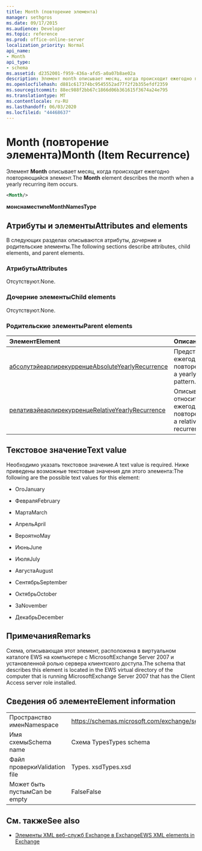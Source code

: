 ```yaml
---
title: Month (повторение элемента)
manager: sethgros
ms.date: 09/17/2015
ms.audience: Developer
ms.topic: reference
ms.prod: office-online-server
localization_priority: Normal
api_name:
- Month
api_type:
- schema
ms.assetid: d2352001-f959-436a-afd5-a0a07b8ae02a
description: Элемент month описывает месяц, когда происходит ежегодно повторяющийся элемент.
ms.openlocfilehash: d881c617374bc9545552ad77f2f2b355efdf2359
ms.sourcegitcommit: 88ec988f2bb67c1866d06b361615f3674a24e795
ms.translationtype: MT
ms.contentlocale: ru-RU
ms.lasthandoff: 06/03/2020
ms.locfileid: "44468637"
---
```

# <a name="month-item-recurrence"></a><span data-ttu-id="563b0-103">Month (повторение элемента)</span><span class="sxs-lookup"><span data-stu-id="563b0-103">Month (Item Recurrence)</span></span>

<span data-ttu-id="563b0-104">Элемент **Month** описывает месяц, когда происходит ежегодно повторяющийся элемент.</span><span class="sxs-lookup"><span data-stu-id="563b0-104">The **Month** element describes the month when a yearly recurring item occurs.</span></span> 
  
```xml
<Month/>
```

 <span data-ttu-id="563b0-105">**монснаместипе**</span><span class="sxs-lookup"><span data-stu-id="563b0-105">**MonthNamesType**</span></span>
## <a name="attributes-and-elements"></a><span data-ttu-id="563b0-106">Атрибуты и элементы</span><span class="sxs-lookup"><span data-stu-id="563b0-106">Attributes and elements</span></span>

<span data-ttu-id="563b0-107">В следующих разделах описываются атрибуты, дочерние и родительские элементы.</span><span class="sxs-lookup"><span data-stu-id="563b0-107">The following sections describe attributes, child elements, and parent elements.</span></span>
  
### <a name="attributes"></a><span data-ttu-id="563b0-108">Атрибуты</span><span class="sxs-lookup"><span data-stu-id="563b0-108">Attributes</span></span>

<span data-ttu-id="563b0-109">Отсутствуют.</span><span class="sxs-lookup"><span data-stu-id="563b0-109">None.</span></span>
  
### <a name="child-elements"></a><span data-ttu-id="563b0-110">Дочерние элементы</span><span class="sxs-lookup"><span data-stu-id="563b0-110">Child elements</span></span>

<span data-ttu-id="563b0-111">Отсутствуют.</span><span class="sxs-lookup"><span data-stu-id="563b0-111">None.</span></span>
  
### <a name="parent-elements"></a><span data-ttu-id="563b0-112">Родительские элементы</span><span class="sxs-lookup"><span data-stu-id="563b0-112">Parent elements</span></span>

|<span data-ttu-id="563b0-113">**Элемент**</span><span class="sxs-lookup"><span data-stu-id="563b0-113">**Element**</span></span>|<span data-ttu-id="563b0-114">**Описание**</span><span class="sxs-lookup"><span data-stu-id="563b0-114">**Description**</span></span>|
|:-----|:-----|
|[<span data-ttu-id="563b0-115">абсолутэйеарлирекурренце</span><span class="sxs-lookup"><span data-stu-id="563b0-115">AbsoluteYearlyRecurrence</span></span>](absoluteyearlyrecurrence.md) <br/> |<span data-ttu-id="563b0-116">Представляет шаблон ежегодного повторения.</span><span class="sxs-lookup"><span data-stu-id="563b0-116">Represents a yearly recurrence pattern.</span></span>  <br/> |
|[<span data-ttu-id="563b0-117">релативэйеарлирекурренце</span><span class="sxs-lookup"><span data-stu-id="563b0-117">RelativeYearlyRecurrence</span></span>](relativeyearlyrecurrence.md) <br/> |<span data-ttu-id="563b0-118">Описывает относительный ежегодный шаблон повторения.</span><span class="sxs-lookup"><span data-stu-id="563b0-118">Describes a relative yearly recurrence pattern.</span></span>  <br/> |
   
## <a name="text-value"></a><span data-ttu-id="563b0-119">Текстовое значение</span><span class="sxs-lookup"><span data-stu-id="563b0-119">Text value</span></span>

<span data-ttu-id="563b0-120">Необходимо указать текстовое значение.</span><span class="sxs-lookup"><span data-stu-id="563b0-120">A text value is required.</span></span> <span data-ttu-id="563b0-121">Ниже приведены возможные текстовые значения для этого элемента:</span><span class="sxs-lookup"><span data-stu-id="563b0-121">The following are the possible text values for this element:</span></span>
  
- <span data-ttu-id="563b0-122">Ого</span><span class="sxs-lookup"><span data-stu-id="563b0-122">January</span></span>
    
- <span data-ttu-id="563b0-123">Февраля</span><span class="sxs-lookup"><span data-stu-id="563b0-123">February</span></span>
    
- <span data-ttu-id="563b0-124">Марта</span><span class="sxs-lookup"><span data-stu-id="563b0-124">March</span></span>
    
- <span data-ttu-id="563b0-125">Апрель</span><span class="sxs-lookup"><span data-stu-id="563b0-125">April</span></span>
    
- <span data-ttu-id="563b0-126">Вероятно</span><span class="sxs-lookup"><span data-stu-id="563b0-126">May</span></span>
    
- <span data-ttu-id="563b0-127">Июнь</span><span class="sxs-lookup"><span data-stu-id="563b0-127">June</span></span>
    
- <span data-ttu-id="563b0-128">Июля</span><span class="sxs-lookup"><span data-stu-id="563b0-128">July</span></span>
    
- <span data-ttu-id="563b0-129">Августа</span><span class="sxs-lookup"><span data-stu-id="563b0-129">August</span></span>
    
- <span data-ttu-id="563b0-130">Сентябрь</span><span class="sxs-lookup"><span data-stu-id="563b0-130">September</span></span>
    
- <span data-ttu-id="563b0-131">Октябрь</span><span class="sxs-lookup"><span data-stu-id="563b0-131">October</span></span>
    
- <span data-ttu-id="563b0-132">За</span><span class="sxs-lookup"><span data-stu-id="563b0-132">November</span></span>
    
- <span data-ttu-id="563b0-133">Декабрь</span><span class="sxs-lookup"><span data-stu-id="563b0-133">December</span></span>
    
## <a name="remarks"></a><span data-ttu-id="563b0-134">Примечания</span><span class="sxs-lookup"><span data-stu-id="563b0-134">Remarks</span></span>

<span data-ttu-id="563b0-135">Схема, описывающая этот элемент, расположена в виртуальном каталоге EWS на компьютере с MicrosoftExchange Server 2007 и установленной ролью сервера клиентского доступа.</span><span class="sxs-lookup"><span data-stu-id="563b0-135">The schema that describes this element is located in the EWS virtual directory of the computer that is running MicrosoftExchange Server 2007 that has the Client Access server role installed.</span></span>
  
## <a name="element-information"></a><span data-ttu-id="563b0-136">Сведения об элементе</span><span class="sxs-lookup"><span data-stu-id="563b0-136">Element information</span></span>

|||
|:-----|:-----|
|<span data-ttu-id="563b0-137">Пространство имен</span><span class="sxs-lookup"><span data-stu-id="563b0-137">Namespace</span></span>  <br/> |https://schemas.microsoft.com/exchange/services/2006/types  <br/> |
|<span data-ttu-id="563b0-138">Имя схемы</span><span class="sxs-lookup"><span data-stu-id="563b0-138">Schema name</span></span>  <br/> |<span data-ttu-id="563b0-139">Схема Types</span><span class="sxs-lookup"><span data-stu-id="563b0-139">Types schema</span></span>  <br/> |
|<span data-ttu-id="563b0-140">Файл проверки</span><span class="sxs-lookup"><span data-stu-id="563b0-140">Validation file</span></span>  <br/> |<span data-ttu-id="563b0-141">Types. xsd</span><span class="sxs-lookup"><span data-stu-id="563b0-141">Types.xsd</span></span>  <br/> |
|<span data-ttu-id="563b0-142">Может быть пустым</span><span class="sxs-lookup"><span data-stu-id="563b0-142">Can be empty</span></span>  <br/> |<span data-ttu-id="563b0-143">False</span><span class="sxs-lookup"><span data-stu-id="563b0-143">False</span></span>  <br/> |
   
## <a name="see-also"></a><span data-ttu-id="563b0-144">См. также</span><span class="sxs-lookup"><span data-stu-id="563b0-144">See also</span></span>



- [<span data-ttu-id="563b0-145">Элементы XML веб-служб Exchange в Exchange</span><span class="sxs-lookup"><span data-stu-id="563b0-145">EWS XML elements in Exchange</span></span>](ews-xml-elements-in-exchange.md)

